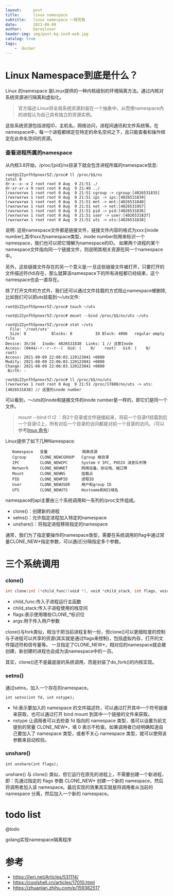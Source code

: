 ```yaml
---
layout:     post
title:      linux namespace
subtitle:   linux namespace 一探究竟
date:       2021-08-09
author:     Uarealoser
header-img: img/post-bg-ios9-web.jpg
catalog: true
tags:
    -  docker
---
```


# Linux Namespace到底是什么？

Linux 的namespace 是Linux提供的一种内核级别的环境隔离方法。通过内核对系统资源进行隔离和虚拟化。

> 官方描述:Linux将全局系统资源封装在一个抽象中，从而使namespace内的进程认为自己具有独立的资源实例。

这些系统资源包括进程ID，主机名，网络访问，进程间通讯和文件系统等。在namespace中，每一个进程都绑定在特定的命名空间之下，且只能查看和操作绑定在此命名空间的资源。

### 查看进程所属的namespace

从内核3.8开始，/proc/[pid]/ns目录下就会包含进程所属的namespace信息:

```
root@iZ2ynfh5pnexr5Z:/proc# ll /proc/$$/ns
total 0
dr-x--x--x 2 root root 0 Aug  9 21:51 ./
dr-xr-xr-x 9 root root 0 Aug  9 21:49 ../
lrwxrwxrwx 1 root root 0 Aug  9 21:51 cgroup -> cgroup:[4026531835]
lrwxrwxrwx 1 root root 0 Aug  9 21:51 ipc -> ipc:[4026531839]
lrwxrwxrwx 1 root root 0 Aug  9 21:51 mnt -> mnt:[4026531840]
lrwxrwxrwx 1 root root 0 Aug  9 21:51 net -> net:[4026531957]
lrwxrwxrwx 1 root root 0 Aug  9 21:51 pid -> pid:[4026531836]
lrwxrwxrwx 1 root root 0 Aug  9 21:51 user -> user:[4026531837]
lrwxrwxrwx 1 root root 0 Aug  9 21:51 uts -> uts:[4026531838]
```

说明: 这些namespace文件都是链接文件，链接文件内容的格式为xxx:[inode number],其中xxx为namespace类型，inode number则用来标识一个namespace，我们也可以把它理解为namespace的ID。
如果两个进程的某个namespace文件指向同一个链接文件，则说明其相关资源在同一个namespace中。

另外，这些链接文件存在的另一个意义是:一旦这些链接文件被打开，只要打开的文件描述符(fd)存在，那么就算该namespace下的所有进程都已经结束，这个namespace也会一直存在。

除了打开文件的方式外，我们还可以通过文件挂载的方式阻止namespace被删除,比如我们可以把uts挂载到～/uts文件:

```
root@iZ2ynfh5pnexr5Z:/proc# touch ~/uts

root@iZ2ynfh5pnexr5Z:/proc# mount --bind /proc/$$/ns/uts ~/uts

root@iZ2ynfh5pnexr5Z:/proc# stat ~/uts
  File: '/root/uts'
  Size: 0         	Blocks: 0          IO Block: 4096   regular empty file
Device: 3h/3d	Inode: 4026531838  Links: 1 // 注意Inode
Access: (0444/-r--r--r--)  Uid: (    0/    root)   Gid: (    0/    root)
Access: 2021-08-09 22:06:03.120123041 +0800
Modify: 2021-08-09 22:06:03.120123041 +0800
Change: 2021-08-09 22:06:03.120123041 +0800
 Birth: -

root@iZ2ynfh5pnexr5Z:/proc# ll /proc/$$/ns/uts
lrwxrwxrwx 1 root root 0 Aug  9 21:51 /proc/17880/ns/uts -> uts:[4026531838] // 这里的inode number
```

可以看到，～/uts的inode和链接文件的inode number是一样的，即它们是同一个文件。

> mount --bind t1 t2 ：将2个目录或文件链接起来，将前一个目录t1挂载到后一个目录t2上，所有对后一个目录的访问都是对前一个目录的访问。（可以参考[linux 命令](/_posts/2021-08-09-linux_exec.md)）

Linux提供了如下几种Namespace:

       Namespace   变量               隔离资源
       Cgroup      CLONE_NEWCGROUP   Cgroup 根目录
       IPC         CLONE_NEWIPC      System V IPC, POSIX 消息队列等
       Network     CLONE_NEWNET      网络设备，协议栈、端口等
       Mount       CLONE_NEWNS       挂载点
       PID         CLONE_NEWPID      进程ID
       User        CLONE_NEWUSER     用户和group ID
       UTS         CLONE_NEWUTS      Hostname和NIS域名

namespace的api主要由三个系统调用和一系列的/proc文件组成。

- clone()：创建新的进程
- setns()：允许指定进程加入特定的namespace
- unshare()：将指定进程移除指定的namespace

通常，我们为了指定要操作的namespace类型，需要在系统调用的flag中通过常量CLONE_NEW*指定参数，可以通过|分隔指定多个参数。

# 三个系统调用

### clone()

```go
int clone(int (*child_func)(void *), void *child_stack, int flags, void *arg);
```

- child_func:传入子进程运行主函数
- child_stack:传入子进程使用的栈空间
- flags:表示使用哪些CLONE_*标识位
- args:用于传入用户参数

clone()与fork类似，相当于把当前进程复制一份，但clone()可以更细粒度的控制与子进程可以共享的资源(其实就是通过flags来控制)，包括虚拟内存，打开的文件描述符和信号量等。
一旦指定了CLONE_NEW*，相对应的namespace就会被创建，新创建的进程也会成为该namespace中的一员。

其实，clone()还不是最底层的系统调用，而是封装了do_fork()的内核实现。

### setns()

通过setns，加入一个存在的namespace。

```
int setns(int fd, int nstype);
```

- fd:表示要加入的 namespace 的文件描述符，可以通过打开其中一个符号链接来获取，也可以通过打开 bind mount 到其中一个链接的文件来获取。
- nstype 让调用者可以去检查 fd 指向的 namespace 类型，值可以设置为前文提到的常量 CLONE_NEW*，填 0 表示不检查。如果调用者已经明确知道自己要加入了 namespace 类型，或者不关心 namespace 类型，就可以使用该参数来自动校验。

### unshare()

```
int unshare(int flags);
```

unshare() 与 clone() 类似，但它运行在原先的进程上，不需要创建一个新进程，即：先通过指定的 flags 参数 CLONE_NEW* 创建一个新的 namespace，然后将调用者加入该 namespace。最后实现的效果其实就是将调用者从当前的 namespace 分离，然后加入一个新的 namespace。

# todo list

@todo

golang实现namespace隔离程序

# 参考

- https://lwn.net/Articles/531114/
- https://coolshell.cn/articles/17010.html
- https://zhuanlan.zhihu.com/p/159362517